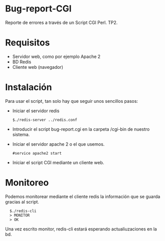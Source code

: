 # Bug-report-CGI
Reporte de errores a través de un Script CGI Perl. TP2.

# Requisitos
- Servidor web, como por ejemplo Apache 2
- BD Redis
- Cliente web (navegador)

# Instalación
Para usar el script, tan solo hay que seguir unos sencillos pasos:
- Iniciar el servidor redis

      $./redis-server ../redis.conf
      
- Introducir el script bug-report.cgi en la carpeta /cgi-bin de nuestro sistema.
- Iniciar el servidor apache 2 o el que usemos.

      #service apache2 start
      
 - Iniciar el script CGI mediante un cliente web.
 
# Monitoreo
Podemos monitorear mediante el cliente redis la información que se guarda gracias al script.
 
      $./redis-cli
      > MONITOR
      > OK
 
Una vez escrito monitor, redis-cli estará esperando actualiuzaciones en la bd.
